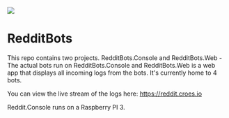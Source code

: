 ![](https://github.com/Marcel0024/RedditBots/workflows/build/badge.svg)

# RedditBots
This repo contains two projects. RedditBots.Console and RedditBots.Web - The actual bots run on RedditBots.Console and RedditBots.Web is a web app that displays all incoming logs from the bots. It's currently home to 4 bots.

You can view the live stream of the logs here: https://reddit.croes.io

Reddit.Console runs on a Raspberry PI 3.
